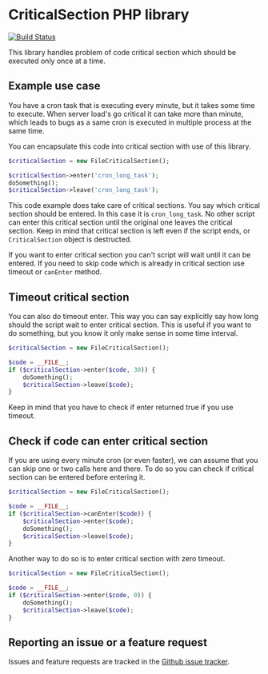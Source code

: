 CriticalSection PHP library
===========================

[![Build Status](https://travis-ci.org/cosmic-beacon/critical-section.png?branch=master)](https://travis-ci.org/cosmic-beacon/critical-sectionn)

This library handles problem of code critical section which should be executed only once at a time.

Example use case
----------------

You have a cron task that is executing every minute, but it takes some time to execute. When server load's go critical it can take more
than minute, which leads to bugs as a same cron is executed in multiple process at the same time.

You can encapsulate this code into critical section with use of this library.

``` php
$criticalSection = new FileCriticalSection();

$criticalSection->enter('cron_long_task');
doSomething();
$criticalSection->leave('cron_long_task');
```

This code example does take care of critical sections. You say which critical section should be entered. In this case
it is `cron_long_task`. No other script can enter this critical section until the original one leaves the critical section.
Keep in mind that critical section is left even if the script ends, or `CriticalSection` object is destructed.

If you want to enter critical section you can't script will wait until it can be entered. If you need to skip code which
is already in critical section use timeout or `canEnter` method.

Timeout critical section
------------------------

You can also do timeout enter. This way you can say explicitly say how long should the script wait to enter critical section.
This is useful if you want to do something, but you know it only make sense in some time interval.

``` php
$criticalSection = new FileCriticalSection();

$code = __FILE__;
if ($criticalSection->enter($code, 30)) {
    doSomething();
    $criticalSection->leave($code);
}
```

Keep in mind that you have to check if enter returned true if you use timeout.

Check if code can enter critical section
----------------------------------------

If you are using every minute cron (or even faster), we can assume that you can skip one or two calls here and there.
To do so you can check if critical section can be entered before entering it.

``` php
$criticalSection = new FileCriticalSection();

$code = __FILE__;
if ($criticalSection->canEnter($code)) {
    $criticalSection->enter($code);
    doSomething();
    $criticalSection->leave($code);
}
```

Another way to do so is to enter critical section with zero timeout.

``` php
$criticalSection = new FileCriticalSection();

$code = __FILE__;
if ($criticalSection->enter($code, 0)) {
    doSomething();
    $criticalSection->leave($code);
}
```

Reporting an issue or a feature request
---------------------------------------

Issues and feature requests are tracked in the [Github issue tracker](https://github.com/cosmic-beacon/critical-section/issues).
